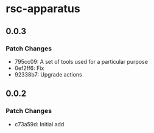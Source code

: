 # rsc-apparatus

## 0.0.3

### Patch Changes

- 795cc09: A set of tools used for a particular purpose
- 0ef2ff6: Fix
- 92338b7: Upgrade actions

## 0.0.2

### Patch Changes

- c73a59d: Initial add
